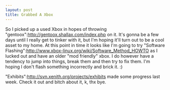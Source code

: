 ```yaml
--- 
layout: post
title: Grabbed A Xbox
---
```

So I picked up a used Xbox in hopes of throwing "gentoox":http://gentoox.shallax.com/index.php on it.  It's gonna be a few days until I really get to tinker with it, but I'm hoping it'll turn out to be a cool asset to my home. At this point in time it looks like I'm going to try "Software Flashing":http://www.xbox-linux.org/wiki/Software_Method_HOWTO as I lucked out and have an older "mod friendly" xbox. I do however have a tendency to jump into things, break them and then try to fix them.  I'm hoping I don't flash something incorrectly and brick it.  :)

"Exhibits":http://svn.xenith.org/projects/exhibits made some progress last week.  Check it out and bitch about it, k, thx bye.
